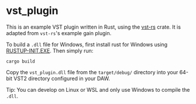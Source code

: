 # vst_plugin

This is an example VST plugin written in Rust, using the
[vst-rs](https://github.com/RustAudio/vst-rs) crate. It is adapted from
`vst-rs`'s example gain plugin.

To build a `.dll` file for Windows, first install rust for Windows using
[RUSTUP-INIT.EXE](https://www.rust-lang.org/tools/install). Then simply run:

```
cargo build
```

Copy the `vst_plugin.dll` file from the `target/debug/` directory into your
64-bit VST2 directory configured in your DAW.

Tip: You can develop on Linux or WSL and only use Windows to compile the
`.dll`.